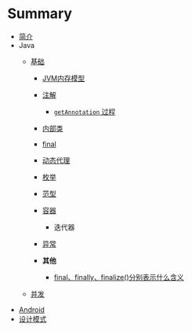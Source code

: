 # Summary

* [简介](README.md)
* Java
  * [基础](java/java_base.md)
  
    - [JVM内存模型](#内存模型)
    - [注解](#1.注解)
      - [`getAnnotation` 过程](#getAnnotation的流程)
    - [内部类](#内部类)
    - [final](#final)
    - [动态代理](#动态代理)
    - [枚举](#枚举)
    - [范型](#范型)
    - [容器](#容器)
      - 迭代器
    - [异常](#异常)
  
    - **其他**
      - [final、finally、finalize()分别表示什么含义](#final、finally、finalize)
  
  * [并发](java/java_bingfa.md)
* [Android](android.md)
* [设计模式](design_patterns.md)

